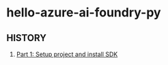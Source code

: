# hello-azure-ai-foundry-py

## HISTORY

1. [Part 1: Setup project and install SDK](https://learn.microsoft.com/en-us/azure/ai-studio/tutorials/copilot-sdk-create-resources?tabs=linux#prerequisites)
